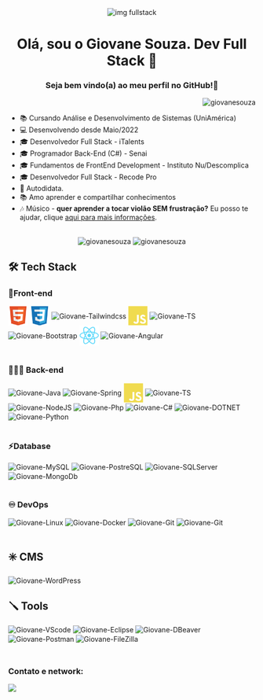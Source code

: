   <div align="center"> 
       <img alt="img fullstack" src="https://github.com/giovanesouza/giovanesouza/assets/108561182/2745cb5b-67b3-4589-91c0-4e2bfd56bc49" /> 
 </div>

<h1 align="center">Olá, sou o Giovane Souza. Dev Full Stack 🚀 </h1>
<h3 align="center">Seja bem vindo(a) ao meu perfil no GitHub!👋</h3>
<p align="right"> <img src="https://komarev.com/ghpvc/?username=giovanesouza&label=Profile%20views&color=0e75b6&style=flat" alt="giovanesouza" /> </p>

- 📚 Cursando Análise e Desenvolvimento de Sistemas (UniAmérica)
- 💻 Desenvolvendo desde Maio/2022
- 🎓  Desenvolvedor Full Stack - iTalents
- 🎓  Programador Back-End (C#) - Senai
- 🎓  Fundamentos de FrontEnd Development - Instituto Nu/Descomplica
- 🎓 Desenvolvedor Full Stack - Recode Pro
- 📖 Autodidata.
- 📚 Amo aprender e compartilhar conhecimentos
- 🎶 Músico - **quer aprender a tocar violão SEM frustração?** Eu posso te ajudar, clique <a href="https://violaosemfrustracao.com.br/" target="_blank">aqui para mais informações</a>.

<!--
##
<h3> Conheça alguns dos meus projetos: </h3>

<p><a href="https://giovanesouza.github.io/portfolio/" target="_blank"> Portfólio </a>(Site) </p>
-->

##

 <div align="center" style="width: 100%; display: inline_block;">

   <img align="center" height="180em"  src="https://github-readme-stats.vercel.app/api?username=giovanesouza&show_icons=true&include_all_commits=true&theme=dark&locale=en" alt="giovanesouza" />
   
   <img align="center" height="180em"  src="https://github-readme-stats.vercel.app/api/top-langs?username=giovanesouza&show_icons=true&include_all_commits=true&theme=dark&layout=compact&locale=en" alt="giovanesouza" />
   
   <!--
   <img align="center" height="180em" width="45%" src="https://github-readme-streak-stats.herokuapp.com/?user=giovanesouza&theme=dark" alt="giovanesouza" /> 
  -->
</div>

##

## 🛠 Tech Stack

### 🎨Front-end

<div style="display: inline_block">
  <img align="center" alt="Giovane-HTML" height="40" width="40" src="https://raw.githubusercontent.com/devicons/devicon/master/icons/html5/html5-original.svg" />
  <img align="center" alt="Giovane-CSS" height="40" width="40" src="https://raw.githubusercontent.com/devicons/devicon/master/icons/css3/css3-original.svg" />
   <img align="center" alt="Giovane-Tailwindcss" height="40" width="40" src="https://cdn.jsdelivr.net/gh/devicons/devicon@latest/icons/tailwindcss/tailwindcss-original.svg" />
  <img align="center" alt="Giovane-JS" height="40" width="40" src="https://raw.githubusercontent.com/devicons/devicon/master/icons/javascript/javascript-plain.svg" />
 <img align="center" alt="Giovane-TS" height="40" width="40" src="https://cdn.jsdelivr.net/gh/devicons/devicon/icons/typescript/typescript-original.svg" />
   <img align="center" alt="Giovane-Bootstrap" height="40" width="40" src="https://cdn.jsdelivr.net/gh/devicons/devicon/icons/bootstrap/bootstrap-original.svg" />
  <img align="center" alt="Giovane-ReactJS" height="40" width="40" src="https://raw.githubusercontent.com/devicons/devicon/master/icons/react/react-original.svg" />
   <img align="center" alt="Giovane-Angular" height="40" width="40" src="https://cdn.jsdelivr.net/gh/devicons/devicon/icons/angularjs/angularjs-original.svg" />
 </div>

 <br/>
 
### 🧑🏽‍💻 Back-end

<div style="display: inline_block">

<img align="center" alt="Giovane-Java" height="40" width="40" src="https://cdn.jsdelivr.net/gh/devicons/devicon/icons/java/java-original.svg" />
    <img align="center" alt="Giovane-Spring" height="40" width="40" src="https://cdn.jsdelivr.net/gh/devicons/devicon/icons/spring/spring-original-wordmark.svg" />
    <img align="center" alt="Giovane-JS" height="40" width="40" src="https://raw.githubusercontent.com/devicons/devicon/master/icons/javascript/javascript-plain.svg" />
     <img align="center" alt="Giovane-TS" height="40" width="40" src="https://cdn.jsdelivr.net/gh/devicons/devicon/icons/typescript/typescript-original.svg">
     <img align="center" alt="Giovane-NodeJS" height="40" width="40" src="https://cdn.jsdelivr.net/gh/devicons/devicon/icons/nodejs/nodejs-original.svg" />
    <img align="center" alt="Giovane-Php" height="40" width="40" src="https://cdn.jsdelivr.net/gh/devicons/devicon/icons/php/php-original.svg" />
    <img align="center" alt="Giovane-C#" height="40" width="40" src="https://cdn.jsdelivr.net/gh/devicons/devicon/icons/csharp/csharp-original.svg" /> 
    <img align="center" alt="Giovane-DOTNET" height="40" width="40" src="https://cdn.jsdelivr.net/gh/devicons/devicon@latest/icons/dotnetcore/dotnetcore-original.svg" /> 
    <img align="center" alt="Giovane-Python" height="40" width="40" src="https://cdn.jsdelivr.net/gh/devicons/devicon/icons/python/python-original.svg" />
 </div>

<br/>

### ⚡Database

<div style="display: inline_block">
      <img align="center" alt="Giovane-MySQL" height="50" width="50" src="https://cdn.jsdelivr.net/gh/devicons/devicon/icons/mysql/mysql-original-wordmark.svg" />
     <img align="center" alt="Giovane-PostreSQL" height="50" width="50" src="https://cdn.jsdelivr.net/gh/devicons/devicon/icons/postgresql/postgresql-original-wordmark.svg" />
     <img align="center" alt="Giovane-SQLServer" height="50" width="50" src="https://cdn.jsdelivr.net/gh/devicons/devicon/icons/microsoftsqlserver/microsoftsqlserver-original-wordmark.svg" />
      <img align="center" alt="Giovane-MongoDb" height="50" width="50" src="https://cdn.jsdelivr.net/gh/devicons/devicon/icons/mongodb/mongodb-plain-wordmark.svg" />

   </div>

<br/>

### ♾️ DevOps

<div style="display: inline_block">
     <img align="center" alt="Giovane-Linux" height="40" width="40" src="https://cdn.jsdelivr.net/gh/devicons/devicon/icons/linux/linux-original.svg" /> 
     <img align="center" alt="Giovane-Docker" height="60" width="60" src="https://cdn.jsdelivr.net/gh/devicons/devicon/icons/docker/docker-original.svg" /> 
     <img align="center" alt="Giovane-Git" height="40" width="40" src="https://cdn.jsdelivr.net/gh/devicons/devicon/icons/git/git-original.svg" /> 
     <img align="center" alt="Giovane-Git" height="40" width="40" src="https://cdn.jsdelivr.net/gh/devicons/devicon/icons/github/github-original.svg" /> 
</div>

<br/>

## ✳️ CMS
   <img align="center" alt="Giovane-WordPress" height="40" width="40" src="https://cdn.jsdelivr.net/gh/devicons/devicon/icons/wordpress/wordpress-original.svg" />
<br/>

  ## 🪛 Tools
<div style="display: inline_block">
  <img align="center" alt="Giovane-VScode" height="40" width="40" src="https://cdn.jsdelivr.net/gh/devicons/devicon/icons/vscode/vscode-original.svg" />
  <img align="center" alt="Giovane-Eclipse" height="40" width="40" src="https://cdn.jsdelivr.net/gh/devicons/devicon@latest/icons/eclipse/eclipse-original.svg" />
  <img align="center" alt="Giovane-DBeaver" height="40" width="40" src="https://github.com/giovanesouza/giovanesouza/assets/108561182/3cf785d5-9e4a-4257-adf9-ff51442132b2" />
  <img align="center" alt="Giovane-Postman" height="40" width="40" src="https://www.svgrepo.com/show/354202/postman-icon.svg" /> 
  <img align="center" alt="Giovane-FileZilla" height="40" width="40" src="https://cdn.jsdelivr.net/gh/devicons/devicon@latest/icons/filezilla/filezilla-plain.svg" /> 
</div>

 <br/>
 
 ##

  <h3> Contato e network: </h3>
  <a href="https://www.linkedin.com/in/developergiovanesouza/" target="_blank">
   <img src="https://img.shields.io/badge/-LinkedIn-%230077B5?style=for-the-badge&logo=linkedin&logoColor=white" target="_blank">
  </a> 
  
  <!--

SITE ÍCONES: https://devicon.dev/
SITE EMBLEMAS: https://dev.to/envoy_/150-badges-for-github-pnk
SITE EMOJIS: https://emojipedia.org/search/?q=bag

DOC STATS GITHUB: https://github.com/anuraghazra/github-readme-stats?tab=readme-ov-file

## = Linha ("hr")

=====
<p align="left"> <a href="https://github.com/ryo-ma/github -profile-trophy"><img src="https://github-profile-trophy.vercel.app/?username=giovanesouza" alt="giovanesouza" /></a> </p>


<img height="180em" width="45%" src="https://github-readme-stats.vercel.app/api?username=giovanesouza&show_icons=true&locale=en" alt="giovanesouza" />

<img height="180em" width="45%" src="https://github-readme-stats.vercel.app/api/top-langs?username=giovanesouza&show_icons=true&locale=en&layout=compact" alt="giovanesouza" />

<p><img align="center" src="https://github-readme-streak-stats.herokuapp.com/?user=giovanesouza&" alt="giovanesouza" /></p>

-->
